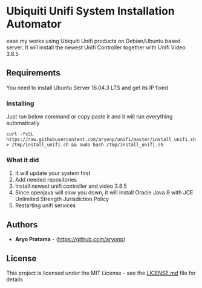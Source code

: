 # Ubiquiti Unifi System Installation Automator

ease my works using Ubiquiti Unifi products on Debian/Ubuntu based server.
It will install the newest Unifi Controller together with Unifi Video 3.8.5

## Requirements

You need to install Ubuntu Server 16.04.3 LTS and get its IP fixed


### Installing

Just run below command or copy paste it and it will run everything automatically

```
curl -fsSL https://raw.githubusercontent.com/aryonp/unifi/master/install_unifi.sh > /tmp/install_unifi.sh && sudo bash /tmp/install_unifi.sh

```

### What it did

1. It will update your system first
2. Add needed repositories
3. Install newest unifi controller and video 3.8.5
4. Since openjava will slow you down, it will install Oracle Java 8 with JCE Unlimited Strength Jurisdiction Policy
5. Restarting unifi services

## Authors

* **Aryo Pratama** - (https://github.com/aryonp)

## License

This project is licensed under the MIT License - see the [LICENSE.md](LICENSE.md) file for details

